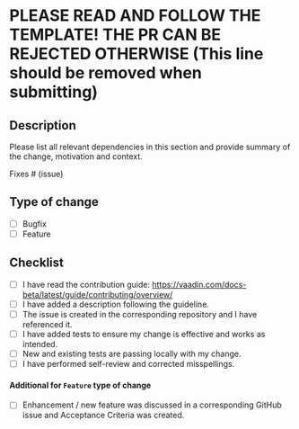 # PLEASE READ AND FOLLOW THE TEMPLATE! THE PR CAN BE REJECTED OTHERWISE (This line should be removed when submitting)

## Description

Please list all relevant dependencies in this section and provide summary of the change, motivation and context.

Fixes # (issue)

## Type of change

- [ ] Bugfix
- [ ] Feature

## Checklist 

- [ ] I have read the contribution guide: https://vaadin.com/docs-beta/latest/guide/contributing/overview/
- [ ] I have added a description following the guideline.
- [ ] The issue is created in the corresponding repository and I have referenced it.
- [ ] I have added tests to ensure my change is effective and works as intended.
- [ ] New and existing tests are passing locally with my change.
- [ ] I have performed self-review and corrected misspellings.

#### Additional for `Feature` type of change

- [ ] Enhancement / new feature was discussed in a corresponding GitHub issue and Acceptance Criteria was created.
